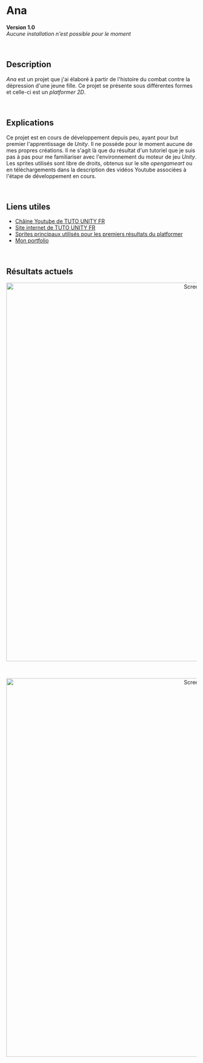 # Ana
**Version 1.0** <br/>
*Aucune installation n'est possible pour le moment*

<br/>

## Description

  *Ana* est un projet que j'ai élaboré à partir de l'histoire du combat contre la dépression d'une jeune fille. Ce projet se présente sous différentes formes et celle-ci est un *platformer 2D*.

<br/>

## Explications
  Ce projet est en cours de développement depuis peu, ayant pour but premier l'apprentissage de *Unity*. Il ne possède pour le moment aucune de mes propres créations. Il ne s'agit là que du résultat d'un tutoriel que je suis pas à pas pour me familiariser avec l'environnement du moteur de jeu *Unity*. Les sprites utilisés sont libre de droits, obtenus sur le site *opengameart* ou en téléchargements dans la description des vidéos Youtube associées à l'étape de développement en cours.
  
<br/>

## Liens utiles

- [Châine Youtube de TUTO UNITY FR](https://www.youtube.com/@TUTOUNITYFR)<br/>
- [Site internet de TUTO UNITY FR](https://tutounity.fr/)<br/>
- [Sprites principaux utilisés pour les premiers résultats du platformer](https://opengameart.org/content/a-platformer-in-the-forest)<br/>
- [Mon portfolio](https://marion-tallandier.webflow.io/)

<br/>

## Résultats actuels

<p align="center">
  <img src="https://github.com/Itsiami/Ana_Project_Files/blob/main/First_Platformer_Screen01.png?raw=true" width="1000" title="Screenshot">
</p>

<br/>

<p align="center">
  <img src="https://github.com/Itsiami/Ana_Project_Files/blob/main/First_Platformer_Screen02.png?raw=true" width="1000" title="Screenshot">
</p>
